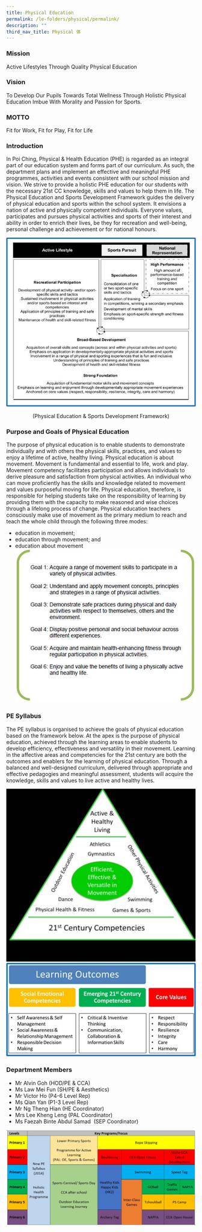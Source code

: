 ```yaml
---
title: Physical Education
permalink: /le-folders/physical/permalink/
description: ""
third_nav_title: Physical 体
---
```

### Mission

Active Lifestyles Through Quality Physical Education

### Vision

To Develop Our Pupils Towards Total Wellness Through Holistic Physical Education Imbue With Morality and Passion for Sports.

### MOTTO

Fit for Work, Fit for Play, Fit for Life

### Introduction

In Poi Ching, Physical &amp; Health Education (PHE) is regarded as an integral part of our education system and forms part of our curriculum. As such, the department plans and implement an effective and meaningful PHE programmes, activities and events consistent with our school mission and vision. We strive to provide a holistic PHE education for our students with the necessary 21st&nbsp;CC knowledge, skills and values to help them in life. The Physical Education and Sports Development Framework guides the delivery of physical education and sports within the school system. It envisions a nation of active and physically competent individuals. Everyone values, participates and pursues physical activities and sports of their interest and ability in order to enrich their lives, be they for recreation and well-being, personal challenge and achievement or for national honours.

![](/images/pic1.jpg)

<center>(Physical Education &amp; Sports Development Framework)</center>

### Purpose and Goals of Physical Education

The purpose of physical education is to enable students to demonstrate individually and with others the physical skills, practices, and values to enjoy a lifetime of active, healthy living. Physical education is about movement. Movement is fundamental and essential to life, work and play. Movement competency facilitates participation and allows individuals to derive pleasure and satisfaction from physical activities. An individual who can move proficiently has the skills and knowledge related to movement and values purposeful moving for life. Physical education, therefore, is responsible for helping students take on the responsibility of learning by providing them with the capacity to make reasoned and wise choices through a lifelong process of change. Physical education teachers consciously make use of movement as the primary medium to reach and teach the whole child through the following three modes:

*   education in movement;
*   education through movement; and
*   education about movement
![](/images/pic2.jpg)

### PE Syllabus

The PE syllabus is organised to achieve the goals of physical education based on the framework below. At the apex is the purpose of physical education, achieved through the learning areas to enable students to develop efficiency, effectiveness and versatility in their movement. Learning in the affective areas and competencies for the 21st century are both the outcomes and enablers for the learning of physical education. Through a balanced and well-designed curriculum, delivered through appropriate and effective pedagogies and meaningful assessment, students will acquire the knowledge, skills and values to live active and healthy lives.

![](/images/pic3.jpg)
![](/images/pic4.jpg)

### Department Members


*   Mr Alvin Goh (HOD/PE &amp; CCA)
*   Ms Law Mei Fun&nbsp;(SH/PE &amp; Aesthetics)
*   Mr Victor Ho (P4-6 Level Rep)
*   Ms Qian Yan (P1-3 Level Rep)
*   Mr Ng Theng Hian (HE Coordinator)
*   Mrs Lee Kheng Leng (PAL Coordinator)
*   Ms Faezah Binte Abdul Samad&nbsp; (SEP Coordinator)

![](/images/PE_key_2022.jpg)